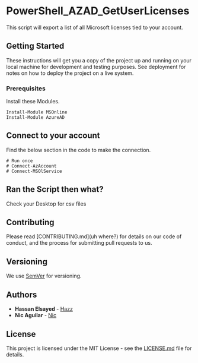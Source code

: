 # PowerShell_AZAD_GetUserLicenses

This script will export a list of all Microsoft licenses tied to your account.

## Getting Started

These instructions will get you a copy of the project up and running on your local machine for development and testing purposes. See deployment for notes on how to deploy the project on a live system.

### Prerequisites

Install these Modules.

```
Install-Module MSOnline
Install-Module AzureAD
```

## Connect to your account

Find the below section in the code to make the connection.
```
# Run once
# Connect-AzAccount
# Connect-MSOlService
```

## Ran the Script then what?

Check your Desktop for csv files

## Contributing

Please read [CONTRIBUTING.md](uh where?) for details on our code of conduct, and the process for submitting pull requests to us.

## Versioning

We use [SemVer](http://semver.org/) for versioning.

## Authors

* **Hassan Elsayed** - [Hazz](https://github.com/hassan-elsayed/)
* **Nic Aguilar** - [Nic](https://github.com/nicaguilar)

## License

This project is licensed under the MIT License - see the [LICENSE.md](LICENSE.md) file for details.

